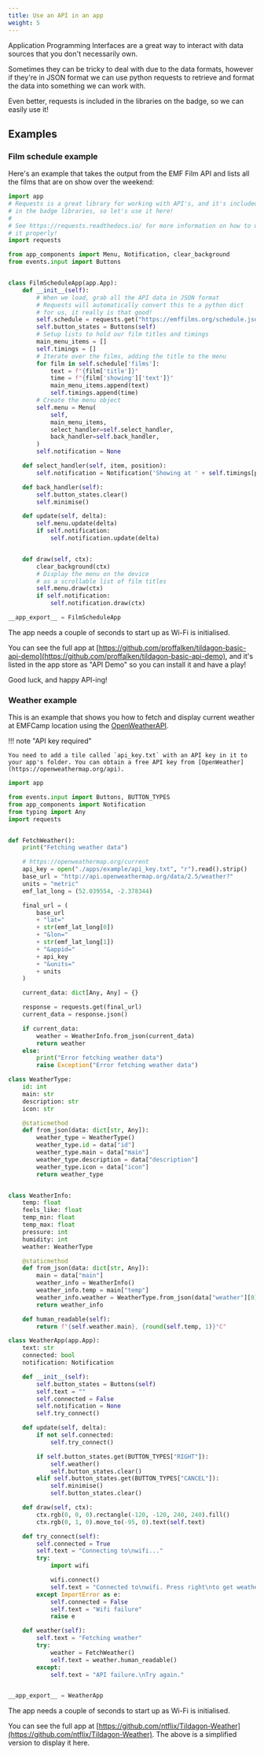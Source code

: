 ```yaml
---
title: Use an API in an app
weight: 5
---
```


Application Programming Interfaces are a great way to interact with data sources that you don't necessarily own.

Sometimes they can be tricky to deal with due to the data formats, however if they're in JSON format we can use
python requests to retrieve and format the data into something we can work with.

Even better, requests is included in the libraries on the badge, so we can easily use it!

## Examples

### Film schedule example

Here's an example that takes the output from the EMF Film API and lists all the films that are on show over the
weekend:

```python
import app
# Requests is a great library for working with API's, and it's included
# in the badge libraries, so let's use it here!
#
# See https://requests.readthedocs.io/ for more information on how to use
# it properly!
import requests

from app_components import Menu, Notification, clear_background
from events.input import Buttons


class FilmScheduleApp(app.App):
    def __init__(self):
        # When we load, grab all the API data in JSON format
        # Requests will automatically convert this to a python dict
        # for us, it really is that good!
        self.schedule = requests.get("https://emffilms.org/schedule.json").json()
        self.button_states = Buttons(self)
        # Setup lists to hold our film titles and timings
        main_menu_items = []
        self.timings = []
        # Iterate over the films, adding the title to the menu
        for film in self.schedule['films']:
            text = f"{film['title']}"
            time = f"{film['showing']['text']}"
            main_menu_items.append(text)
            self.timings.append(time)
        # Create the menu object
        self.menu = Menu(
            self,
            main_menu_items,
            select_handler=self.select_handler,
            back_handler=self.back_handler,
        )
        self.notification = None

    def select_handler(self, item, position):
        self.notification = Notification('Showing at ' + self.timings[position] + '!')

    def back_handler(self):
        self.button_states.clear()
        self.minimise()

    def update(self, delta):
        self.menu.update(delta)
        if self.notification:
            self.notification.update(delta)


    def draw(self, ctx):
        clear_background(ctx)
        # Display the menu on the device
        # as a scrollable list of film titles
        self.menu.draw(ctx)
        if self.notification:
            self.notification.draw(ctx)

__app_export__ = FilmScheduleApp
```

The app needs a couple of seconds to start up as Wi-Fi is initialised.

You can see the full app at [https://github.com/proffalken/tildagon-basic-api-demo](https://github.com/proffalken/tildagon-basic-api-demo),
and it's listed in the app store as "API Demo" so you can install it and have a play!

Good luck, and happy API-ing!

### Weather example

This is an example that shows you how to fetch and display current weather at EMFCamp location using the [OpenWeatherAPI](https://openweathermap.org/current).

!!! note "API key required"

    You need to add a tile called `api_key.txt` with an API key in it to your app's folder. You can obtain a free API key from [OpenWeather](https://openweathermap.org/api).

```python
import app

from events.input import Buttons, BUTTON_TYPES
from app_components import Notification
from typing import Any
import requests


def FetchWeather():
    print("Fetching weather data")

    # https://openweathermap.org/current
    api_key = open("./apps/example/api_key.txt", "r").read().strip()
    base_url = "http://api.openweathermap.org/data/2.5/weather?"
    units = "metric"
    emf_lat_long = (52.039554, -2.378344)

    final_url = (
        base_url
        + "lat="
        + str(emf_lat_long[0])
        + "&lon="
        + str(emf_lat_long[1])
        + "&appid="
        + api_key
        + "&units="
        + units
    )

    current_data: dict[Any, Any] = {}

    response = requests.get(final_url)
    current_data = response.json()

    if current_data:
        weather = WeatherInfo.from_json(current_data)
        return weather
    else:
        print("Error fetching weather data")
        raise Exception("Error fetching weather data")

class WeatherType:
    id: int
    main: str
    description: str
    icon: str

    @staticmethod
    def from_json(data: dict[str, Any]):
        weather_type = WeatherType()
        weather_type.id = data["id"]
        weather_type.main = data["main"]
        weather_type.description = data["description"]
        weather_type.icon = data["icon"]
        return weather_type


class WeatherInfo:
    temp: float
    feels_like: float
    temp_min: float
    temp_max: float
    pressure: int
    humidity: int
    weather: WeatherType

    @staticmethod
    def from_json(data: dict[str, Any]):
        main = data["main"]
        weather_info = WeatherInfo()
        weather_info.temp = main["temp"]
        weather_info.weather = WeatherType.from_json(data["weather"][0])
        return weather_info

    def human_readable(self):
        return f"{self.weather.main}, {round(self.temp, 1)}°C"

class WeatherApp(app.App):
    text: str
    connected: bool
    notification: Notification

    def __init__(self):
        self.button_states = Buttons(self)
        self.text = ""
        self.connected = False
        self.notification = None
        self.try_connect()

    def update(self, delta):
        if not self.connected:
            self.try_connect()

        if self.button_states.get(BUTTON_TYPES["RIGHT"]):
            self.weather()
            self.button_states.clear()
        elif self.button_states.get(BUTTON_TYPES["CANCEL"]):
            self.minimise()
            self.button_states.clear()

    def draw(self, ctx):
        ctx.rgb(0, 0, 0).rectangle(-120, -120, 240, 240).fill()
        ctx.rgb(0, 1, 0).move_to(-95, 0).text(self.text)

    def try_connect(self):
        self.connected = True
        self.text = "Connecting to\nwifi..."
        try:
            import wifi

            wifi.connect()
            self.text = "Connected to\nwifi. Press right\nto get weather."
        except ImportError as e:
            self.connected = False
            self.text = "Wifi failure"
            raise e

    def weather(self):
        self.text = "Fetching weather"
        try:
            weather = FetchWeather()
            self.text = weather.human_readable()
        except:
            self.text = "API failure.\nTry again."


__app_export__ = WeatherApp
```

The app needs a couple of seconds to start up as Wi-Fi is initialised.

You can see the full app at [https://github.com/ntflix/Tildagon-Weather](https://github.com/ntflix/Tildagon-Weather). The above is a simplified version to display it here.
